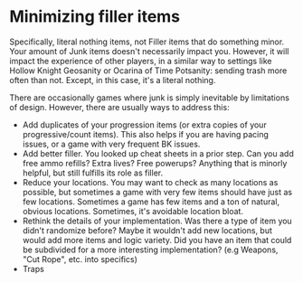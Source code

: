 # Minimizing filler items

Specifically, literal nothing items, not Filler items that do something minor. Your amount of Junk items doesn't necessarily impact you. However, it will impact the experience of other players, in a similar way to settings like Hollow Knight Geosanity or Ocarina of Time Potsanity: sending trash more often than not. Except, in this case, it's a literal nothing.

There are occasionally games where junk is simply inevitable by limitations of design. However, there are usually ways to address this:

- Add duplicates of your progression items (or extra copies of your progressive/count items). This also helps if you are having pacing issues, or a game with very frequent BK issues.
- Add better filler. You looked up cheat sheets in a prior step. Can you add free ammo refills? Extra lives? Free powerups? Anything that is minorly helpful, but still fulfills its role as filler.
- Reduce your locations. You may want to check as many locations as possible, but sometimes a game with very few items should have just as few locations. Sometimes a game has few items and a ton of natural, obvious locations. Sometimes, it's avoidable location bloat.
- Rethink the details of your implementation. Was there a type of item you didn't randomize before? Maybe it wouldn't add new locations, but would add more items and logic variety. Did you have an item that could be subdivided for a more interesting implementation? (e.g Weapons, "Cut Rope", etc. into specifics)
- Traps
